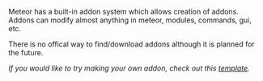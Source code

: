 Meteor has a built-in addon system which allows creation of addons.
Addons can modify almost anything in meteor, modules, commands, gui, etc.

There is no offical way to find/download addons although it is planned for the future.

*If you would like to try making your own addon, check out this [template](https://github.com/MeteorDevelopment/meteor-addon-template).*